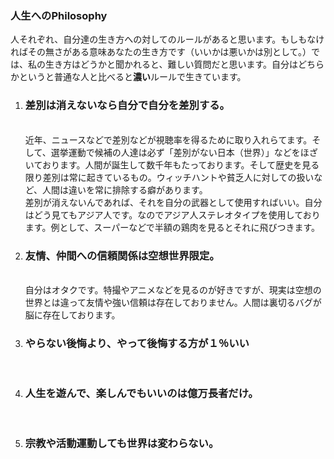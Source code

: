 <h3>人生へのPhilosophy</h3>
<p>人それぞれ、自分達の生き方への対してのルールがあると思います。もしもなければその無さがある意味あなたの生き方です（いいかは悪いかは別として。）では、私の生き方はどうかと聞かれると、難しい質問だと思います。自分はどちらかというと普通な人と比べると<b>濃い</b>ルールで生きています。</p>
<ol>
<li><h3>差別は消えないなら自分で自分を差別する。</h3><br/>
近年、ニュースなどで差別などが視聴率を得るために取り入れらてます。そして、選挙運動で候補の人達は必ず「差別がない日本（世界）」などをほざいております。人間が誕生して数千年もたっております。そして歴史を見る限り差別は常に起きているもの。ウィッチハントや貧乏人に対しての扱いなど、人間は違いを常に排除する癖があります。<br/>
差別が消えないんであれば、それを自分の武器として使用すればいい。自分はどう見てもアジア人です。なのでアジア人ステレオタイプを使用しております。例として、スーパーなどで半額の鶏肉を見るとそれに飛びつきます。
</li>
<li><h3>友情、仲間への信頼関係は空想世界限定。</h3><br/>
自分はオタクです。特撮やアニメなどを見るのが好きですが、現実は空想の世界とは違って友情や強い信頼は存在しておりません。人間は裏切るバグが脳に存在しております。</li>
<li><h3>やらない後悔より、やって後悔する方が１％いい</h3><br/></li>
<li><h3>人生を遊んで、楽しんでもいいのは億万長者だけ。</h3><br/></li>
<li><h3>宗教や活動運動しても世界は変わらない。</h3><br/></li>
</ol>
